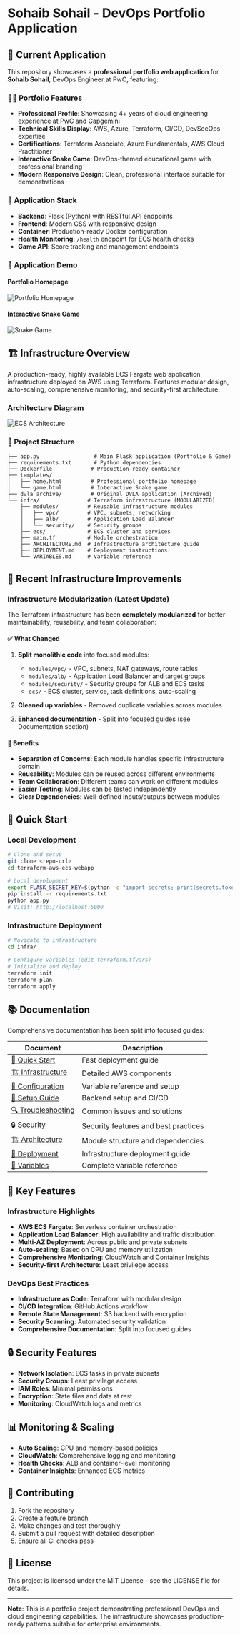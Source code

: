 # Sohaib Sohail - DevOps Portfolio Application

## 🎯 Current Application

This repository showcases a **professional portfolio web application** for **Sohaib Sohail**, DevOps Engineer at PwC, featuring:

### 👨‍💻 Portfolio Features
- **Professional Profile**: Showcasing 4+ years of cloud engineering experience at PwC and Capgemini
- **Technical Skills Display**: AWS, Azure, Terraform, CI/CD, DevSecOps expertise
- **Certifications**: Terraform Associate, Azure Fundamentals, AWS Cloud Practitioner  
- **Interactive Snake Game**: DevOps-themed educational game with professional branding
- **Modern Responsive Design**: Clean, professional interface suitable for demonstrations

### 🐳 Application Stack
- **Backend**: Flask (Python) with RESTful API endpoints
- **Frontend**: Modern CSS with responsive design
- **Container**: Production-ready Docker configuration
- **Health Monitoring**: `/health` endpoint for ECS health checks
- **Game API**: Score tracking and management endpoints

### 📸 Application Demo

#### Portfolio Homepage
![Portfolio Homepage](docs/images/portfolio-homepage.png)

#### Interactive Snake Game
![Snake Game](docs/images/snake-game.png)

## 🏗️ Infrastructure Overview

A production-ready, highly available ECS Fargate web application infrastructure deployed on AWS using Terraform. Features modular design, auto-scaling, comprehensive monitoring, and security-first architecture.

### Architecture Diagram
![ECS Architecture](docs/images/ecs-architecture.jpeg)

### 📁 Project Structure
```
├── app.py                 # Main Flask application (Portfolio & Game)
├── requirements.txt       # Python dependencies
├── Dockerfile            # Production-ready container
├── templates/
│   ├── home.html         # Professional portfolio homepage
│   └── game.html         # Interactive Snake game
├── dvla_archive/         # Original DVLA application (Archived)
└── infra/               # Terraform infrastructure (MODULARIZED)
    ├── modules/         # Reusable infrastructure modules
    │   ├── vpc/         # VPC, subnets, networking
    │   ├── alb/         # Application Load Balancer
    │   └── security/    # Security groups
    ├── ecs/             # ECS cluster and services
    ├── main.tf          # Module orchestration
    ├── ARCHITECTURE.md  # Infrastructure architecture guide
    ├── DEPLOYMENT.md    # Deployment instructions
    └── VARIABLES.md     # Variable reference
```

## 🔧 Recent Infrastructure Improvements

### Infrastructure Modularization (Latest Update)

The Terraform infrastructure has been **completely modularized** for better maintainability, reusability, and team collaboration:

#### ✅ What Changed
1. **Split monolithic code** into focused modules:
   - `modules/vpc/` - VPC, subnets, NAT gateways, route tables
   - `modules/alb/` - Application Load Balancer and target groups
   - `modules/security/` - Security groups for ALB and ECS tasks
   - `ecs/` - ECS cluster, service, task definitions, auto-scaling

2. **Cleaned up variables** - Removed duplicate variables across modules
3. **Enhanced documentation** - Split into focused guides (see Documentation section)

#### 🎯 Benefits
- **Separation of Concerns**: Each module handles specific infrastructure domain
- **Reusability**: Modules can be reused across different environments
- **Team Collaboration**: Different teams can work on different modules
- **Easier Testing**: Modules can be tested independently
- **Clear Dependencies**: Well-defined inputs/outputs between modules

## 🚀 Quick Start

### Local Development
```bash
# Clone and setup
git clone <repo-url>
cd terraform-aws-ecs-webapp

# Local development
export FLASK_SECRET_KEY=$(python -c "import secrets; print(secrets.token_hex(32))")
pip install -r requirements.txt
python app.py
# Visit: http://localhost:5000
```

### Infrastructure Deployment
```bash
# Navigate to infrastructure
cd infra/

# Configure variables (edit terraform.tfvars)
# Initialize and deploy
terraform init
terraform plan
terraform apply
```

## 📚 Documentation

Comprehensive documentation has been split into focused guides:

| Document | Description |
|----------|-------------|
| [🚀 Quick Start](docs/QUICK-START.md) | Fast deployment guide |
| [🏗️ Infrastructure](docs/INFRASTRUCTURE.md) | Detailed AWS components |
| [🔧 Configuration](docs/CONFIGURATION.md) | Variable reference and setup |
| [🔧 Setup Guide](docs/SETUP.md) | Backend setup and CI/CD |
| [🔍 Troubleshooting](docs/TROUBLESHOOTING.md) | Common issues and solutions |
| [🔒 Security](docs/SECURITY.md) | Security features and best practices |
| [🏗️ Architecture](infra/ARCHITECTURE.md) | Module structure and dependencies |
| [🚀 Deployment](infra/DEPLOYMENT.md) | Infrastructure deployment guide |
| [📝 Variables](infra/VARIABLES.md) | Complete variable reference |

## 🌟 Key Features

### Infrastructure Highlights
- **AWS ECS Fargate**: Serverless container orchestration
- **Application Load Balancer**: High availability and traffic distribution
- **Multi-AZ Deployment**: Across public and private subnets
- **Auto-scaling**: Based on CPU and memory utilization
- **Comprehensive Monitoring**: CloudWatch and Container Insights
- **Security-first Architecture**: Least privilege access

### DevOps Best Practices
- **Infrastructure as Code**: Terraform with modular design
- **CI/CD Integration**: GitHub Actions workflow
- **Remote State Management**: S3 backend with encryption
- **Security Scanning**: Automated security validation
- **Comprehensive Documentation**: Split into focused guides

## 🔒 Security Features

- **Network Isolation**: ECS tasks in private subnets
- **Security Groups**: Least privilege access
- **IAM Roles**: Minimal permissions
- **Encryption**: State files and data at rest
- **Monitoring**: CloudWatch logs and metrics

## 📊 Monitoring & Scaling

- **Auto Scaling**: CPU and memory-based policies
- **CloudWatch**: Comprehensive logging and monitoring
- **Health Checks**: ALB and container-level monitoring
- **Container Insights**: Enhanced ECS metrics

## 🤝 Contributing

1. Fork the repository
2. Create a feature branch
3. Make changes and test thoroughly
4. Submit a pull request with detailed description
5. Ensure all CI checks pass

## 📄 License

This project is licensed under the MIT License - see the LICENSE file for details.

---

**Note**: This is a portfolio project demonstrating professional DevOps and cloud engineering capabilities. The infrastructure showcases production-ready patterns suitable for enterprise environments.